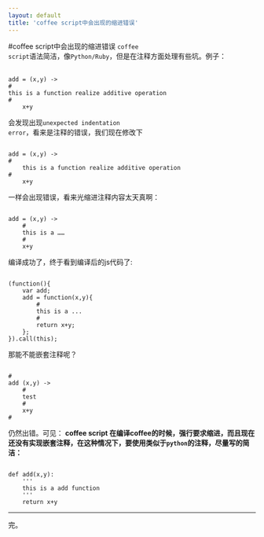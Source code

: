 ```yaml
---
layout: default
title: 'coffee script中会出现的缩进错误'
---
```

#coffee script中会出现的缩进错误
<code>coffee script</code>语法简洁，像<code>Python/Ruby</code>，但是在注释方面处理有些坑。例子：
<pre><code>
add = (x,y) ->　
#
this is a function realize additive operation
#
	x+y
</code></pre>
会发现出现<code>unexpected indentation error</code>，看来是注释的错误，我们现在修改下
<pre><code>
add = (x,y) ->
#
	this is a function realize additive operation
#
	x+y
</code></pre>
一样会出现错误，看来光缩进注释内容太天真啊：
<pre><code>
add = (x,y) ->
	#
	this is a ……
	#
	x+y
</code></pre>
编译成功了，终于看到编译后的js代码了:
<pre><code>
(function(){
	var add;
	add = function(x,y){
		#
		this is a ...
		#
		return x+y;
	};
}).call(this);
</code></pre>
那能不能嵌套注释呢？
<pre><code>
#
add (x,y) -> 
	#
	test
	#
	x+y
#
</code></pre>
仍然出错。可见：
<strong>coffee script 在编译coffee的时候，强行要求缩进，而且现在还没有实现嵌套注释，在这种情况下，要使用类似于<code>python</code>的注释，尽量写的简洁：</strong>
<pre><code>
def add(x,y):
	'''
	this is a add function
	'''
	return x+y
</code></pre>
<hr/>
完。